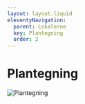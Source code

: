 ```yaml
---
layout: layout.liquid
eleventyNavigation:
  parent: Lokalerne
  key: Plantegning
  order: 2
---
```

# Plantegning #

![Plantegning](/11ty-test/assets/plantegning.png)
